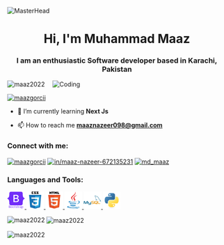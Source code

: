 ![MasterHead](https://www.hays.com.au/documents/3173609/3716998/Image_Tech_Job_Software_Developer_LandingPage.jpg/482fcd02-18cd-7adc-69ec-2810709139af?t=1618902865233)
<h1 align="center">Hi, I'm Muhammad Maaz</h1>
<h3 align="center">I am an enthusiastic Software developer based in Karachi, Pakistan</h3>
<img align="right" alt="Coding" width="400" src="https://camo.githubusercontent.com/a4c584bce1c41271485d28f92aaf9f581b3c88b68ca723b6edfd58b4ba988c2b/68747470733a2f2f63646e2e6472696262626c652e636f6d2f75736572732f313138373833362f73637265656e73686f74732f363533393432392f70726f6772616d65722e676966">

<p align="left"> <img src="https://komarev.com/ghpvc/?username=maaz2022&label=Profile%20views&color=0e75b6&style=flat" alt="maaz2022" /> </p>



<p align="left"> <a href="https://twitter.com/maazgorcii" target="blank"><img src="https://img.shields.io/twitter/follow/maazgorcii?logo=twitter&style=for-the-badge" alt="maazgorcii" /></a> </p>

- 🌱 I’m currently learning **Next Js**

- 📫 How to reach me **maaznazeer098@gmail.com**

<h3 align="left">Connect with me:</h3>
<p align="left">
<a href="https://twitter.com/maazgorcii" target="blank"><img align="center" src="https://raw.githubusercontent.com/rahuldkjain/github-profile-readme-generator/master/src/images/icons/Social/twitter.svg" alt="maazgorcii" height="30" width="40" /></a>
<a href="https://linkedin.com/in/in/maaz-nazeer-672135231" target="blank"><img align="center" src="https://raw.githubusercontent.com/rahuldkjain/github-profile-readme-generator/master/src/images/icons/Social/linked-in-alt.svg" alt="in/maaz-nazeer-672135231" height="30" width="40" /></a>
<a href="https://www.leetcode.com/md_maaz" target="blank"><img align="center" src="https://raw.githubusercontent.com/rahuldkjain/github-profile-readme-generator/master/src/images/icons/Social/leet-code.svg" alt="md_maaz" height="30" width="40" /></a>
</p>

<h3 align="left">Languages and Tools:</h3>
<p align="left"> <a href="https://getbootstrap.com" target="_blank" rel="noreferrer"> <img src="https://raw.githubusercontent.com/devicons/devicon/master/icons/bootstrap/bootstrap-plain-wordmark.svg" alt="bootstrap" width="40" height="40"/> </a> <a href="https://www.w3schools.com/css/" target="_blank" rel="noreferrer"> <img src="https://raw.githubusercontent.com/devicons/devicon/master/icons/css3/css3-original-wordmark.svg" alt="css3" width="40" height="40"/> </a> <a href="https://www.w3.org/html/" target="_blank" rel="noreferrer"> <img src="https://raw.githubusercontent.com/devicons/devicon/master/icons/html5/html5-original-wordmark.svg" alt="html5" width="40" height="40"/> </a> <a href="https://www.java.com" target="_blank" rel="noreferrer"> <img src="https://raw.githubusercontent.com/devicons/devicon/master/icons/java/java-original.svg" alt="java" width="40" height="40"/> </a> <a href="https://www.mysql.com/" target="_blank" rel="noreferrer"> <img src="https://raw.githubusercontent.com/devicons/devicon/master/icons/mysql/mysql-original-wordmark.svg" alt="mysql" width="40" height="40"/> </a> <a href="https://www.python.org" target="_blank" rel="noreferrer"> <img src="https://raw.githubusercontent.com/devicons/devicon/master/icons/python/python-original.svg" alt="python" width="40" height="40"/> </a> </p>

<p><img align="left" src="https://github-readme-stats.vercel.app/api/top-langs?username=maaz2022&show_icons=true&locale=en&layout=compact" alt="maaz2022" /></p>

<p>&nbsp;<img align="center" src="https://github-readme-stats.vercel.app/api?username=maaz2022&show_icons=true&locale=en" alt="maaz2022" /></p>

<p><img align="center" src="https://github-readme-streak-stats.herokuapp.com/?user=maaz2022&" alt="maaz2022" /></p>
